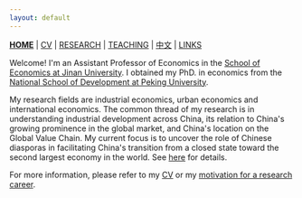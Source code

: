 ```yaml
---
layout: default
---
```



[**HOME**](./index.md) | [CV](./assets/CV_FanghaoChen_220927.pdf) | [RESEARCH](./research.md) | [TEACHING](./teaching.md) | [中文](./chinesepage.md) | [LINKS](./links.md)

Welcome! I'm an Assistant Professor of Economics in the [School of Economics at Jinan University](https://ec.jnu.edu.cn/). I obtained my PhD. in economics from the [National School of Development at Peking University](https://www.nsd.pku.edu.cn/).

My research fields are industrial economics, urban economics and international economics. The common thread of my research is in understanding industrial development across China, its relation to China's growing prominence in the global market, and China's location on the Global Value Chain. My current focus is to uncover the role of Chinese diasporas in facilitating China's transition from a closed state toward the second largest economy in the world. See [here](https://papers.ssrn.com/sol3/papers.cfm?abstract_id=4004159) for details.

For more information, please refer to my [CV](./assets/CV_FanghaoChen_220927.pdf) or my [motivation for a research career](https://mp.weixin.qq.com/s?__biz=Mzg4MzE0ODY0Mw==&mid=2247491382&idx=1&sn=992dc4dda38bfd95d5c2b47848fc5a81&chksm=cf4a8d3af83d042c96f68c98b9406eab25df4ce418b6778fccdee755fc9e499decfb44498855&mpshare=1&scene=24&srcid=12203KNxFd0xsEh7nM7ZzhKn&sharer_sharetime=1639991731014&sharer_shareid=009d752390d3ca9d149b0d31038375f0#rd).

